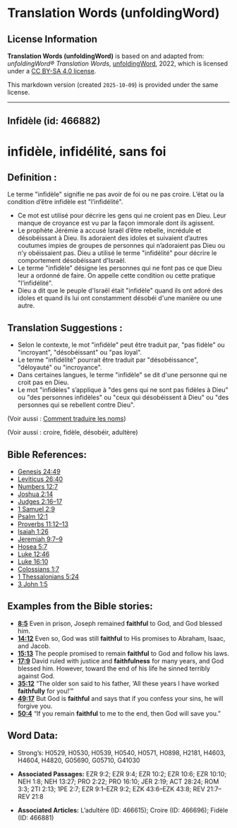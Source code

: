 # Translation Words (unfoldingWord)

## License Information

**Translation Words (unfoldingWord)** is based on and adapted from: _unfoldingWord® Translation Words_, [unfoldingWord](https://unfoldingword.org/utw), 2022, which is licensed under a [CC BY-SA 4.0 license](https://creativecommons.org/licenses/by-sa/4.0/legalcode.en).

This markdown version (created `2025-10-09`) is provided under the same license.



--------------------------------

## Infidèle (id: 466882)

infidèle, infidélité, sans foi
==============================

Definition :
------------

Le terme "infidèle" signifie ne pas avoir de foi ou ne pas croire. L’état ou la condition d’être infidèle est "l’infidélité".

* Ce mot est utilisé pour décrire les gens qui ne croient pas en Dieu. Leur manque de croyance est vu par la façon immorale dont ils agissent.
* Le prophète Jérémie a accusé Israël d’être rebelle, incrédule et désobéissant à Dieu. Ils adoraient des idoles et suivaient d’autres coutumes impies de groupes de personnes qui n’adoraient pas Dieu ou n’y obéissaient pas. Dieu a utilisé le terme "infidélité" pour décrire le comportement désobéissant d'Israël.
* Le terme "infidèle" désigne les personnes qui ne font pas ce que Dieu leur a ordonné de faire. On appelle cette condition ou cette pratique "l’infidélité".
* Dieu a dit que le peuple d'Israël était "infidèle" quand ils ont adoré des idoles et quand ils lui ont constamment désobéi d'une manière ou une autre.

Translation Suggestions :
-------------------------

* Selon le contexte, le mot "infidèle" peut être traduit par, "pas fidèle" ou "incroyant", "désobéissant" ou "pas loyal".
* Le terme "infidélité" pourrait être traduit par "désobéissance", "déloyauté" ou "incroyance".
* Dans certaines langues, le terme "infidèle" se dit d'une personne qui ne croit pas en Dieu.
* Le mot "infidèles" s’applique à "des gens qui ne sont pas fidèles à Dieu" ou "des personnes infidèles" ou "ceux qui désobéissent à Dieu" ou "des personnes qui se rebellent contre Dieu".

(Voir aussi : [Comment traduire les noms](rc://en/ta/man/translate/translate-names))

(Voir aussi : croire, fidèle, désobéir, adultère)

Bible References:
-----------------

* [Genesis 24:49](rc://en/tn/help/gen/24/49)
* [Leviticus 26:40](rc://en/tn/help/lev/26/40)
* [Numbers 12:7](rc://en/tn/help/num/12/07)
* [Joshua 2:14](rc://en/tn/help/jos/02/14)
* [Judges 2:16–17](rc://en/tn/help/jdg/02/16)
* [1 Samuel 2:9](rc://en/tn/help/1sa/02/9)
* [Psalm 12:1](rc://en/tn/help/psa/012/1)
* [Proverbs 11:12–13](rc://en/tn/help/pro/11/12)
* [Isaiah 1:26](rc://en/tn/help/isa/01/26)
* [Jeremiah 9:7–9](rc://en/tn/help/jer/09/07)
* [Hosea 5:7](rc://en/tn/help/hos/05/07)
* [Luke 12:46](rc://en/tn/help/luk/12/46)
* [Luke 16:10](rc://en/tn/help/luk/16/10)
* [Colossians 1:7](rc://en/tn/help/col/01/07)
* [1 Thessalonians 5:24](rc://en/tn/help/1th/05/24)
* [3 John 1:5](rc://en/tn/help/3jn/01/05)

Examples from the Bible stories:
--------------------------------

* **[8:5](rc://en/tn/help/obs/08/05)** Even in prison, Joseph remained **faithful** to God, and God blessed him.
* **[14:12](rc://en/tn/help/obs/14/12)** Even so, God was still **faithful** to His promises to Abraham, Isaac, and Jacob.
* **[15:13](rc://en/tn/help/obs/15/13)** The people promised to remain **faithful** to God and follow his laws.
* **[17:9](rc://en/tn/help/obs/17/09)** David ruled with justice and **faithfulness** for many years, and God blessed him. However, toward the end of his life he sinned terribly against God.
* **[35:12](rc://en/tn/help/obs/35/12)** “The older son said to his father, ‘All these years I have worked **faithfully** for you!’”
* **[49:17](rc://en/tn/help/obs/49/17)** But God is **faithful** and says that if you confess your sins, he will forgive you.
* **[50:4](rc://en/tn/help/obs/50/04)** “If you remain **faithful** to me to the end, then God will save you.”

Word Data:
----------

* Strong’s: H0529, H0530, H0539, H0540, H0571, H0898, H2181, H4603, H4604, H4820, G05690, G05710, G41030

* **Associated Passages:** EZR 9:2; EZR 9:4; EZR 10:2; EZR 10:6; EZR 10:10; NEH 1:8; NEH 13:27; PRO 2:22; PRO 16:10; JER 2:19; ACT 28:24; ROM 3:3; 2TI 2:13; 1PE 2:7; EZR 9:1–EZR 9:2; EZK 43:6–EZK 43:8; REV 21:7–REV 21:8
* **Associated Articles:** L’adultère (ID: 466615); Croire (ID: 466696); Fidèle (ID: 466881)

